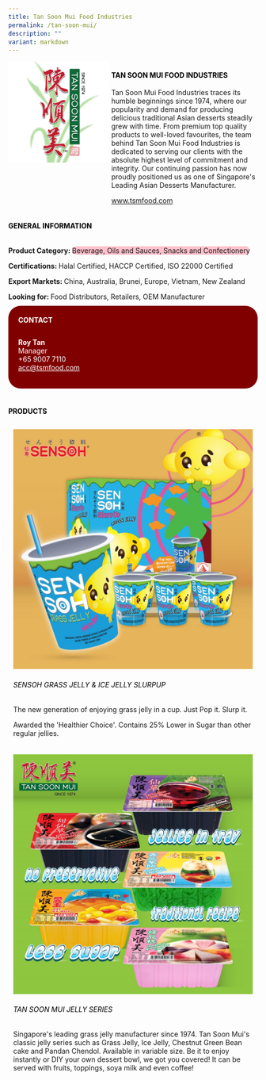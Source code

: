 ```yaml
---
title: Tan Soon Mui Food Industries
permalink: /tan-soon-mui/
description: ""
variant: markdown
---
```

<div class="flex-paragraph">
	<div style="display: flex; flex-wrap: wrap;" class="flex-container">
		<div style="flex: 1 1 40%; display: block;" class="card sgds">
			<img src="/images/Tan%20Soon%20Mui/tan_soon_mui_logo.png">
		</div>
		<div style="flex: 1 1 58%; display: block; margin-left: 3px" class="card-sgds">
			<h4 style="text-transform: uppercase; color: black;"><b>Tan Soon Mui Food Industries</b></h4>
			<p>Tan Soon Mui Food Industries traces its humble beginnings since 1974, where our popularity and demand for producing delicious traditional Asian desserts steadily grew with time. From premium top quality products to well-loved favourites, the team behind Tan Soon Mui Food Industries is dedicated to serving our clients with the absolute highest level of commitment and integrity. Our continuing passion has now proudly positioned us as one of Singapore's Leading Asian Desserts Manufacturer.</p>
			<p><a target="_blank" href="https://www.tsmfood.com">www.tsmfood.com</a></p>
		</div>
	</div>
</div>

<h4 style="text-transform: uppercase; color: black;">
	<b>General Information</b>
</h4>
<div style="display: flex; flex-wrap: wrap;" class="flex-container">
	<div style="flex: 1 1 65%; display: block; align-self: stretch" class="card sgds">
		<div class="flex-paragraph">
			<p>
				<b>Product Category: </b>
				<span style="background-color: pink; border-radius: 10px;">Beverage, Oils and Sauces, Snacks and Confectionery</span>
			</p>
			<p>
				<b>Certifications: </b>Halal Certified, HACCP Certified, ISO 22000 Certified
			</p>
			<p>
				<b>Export Markets: </b>China, Australia, Brunei, Europe, Vietnam, New Zealand
			</p>
			<p style="margin-bottom: 10px;">
				<b>Looking for: </b>Food Distributors, Retailers, OEM Manufacturer
			</p>
		</div>
	</div>
	<div style="flex: 1 1 35%; padding: 10px; display: block; background-color: maroon; border-radius: 25px; align-self: center;" class="card sgds">
		<h4 style="color: white; margin-top: 10px; margin-left: 10px;">CONTACT</h4>
		<div class="flex-paragraph">
			<p style="padding: 10px; color: white;">
				<b>Roy Tan</b>
				<br>Manager<br>+65 9007 7110<br>
				<a style="color: white;" href="mailto:acc@tsmfood.com">acc@tsmfood.com</a>
			</p>
		</div>
	</div>
</div>
<br>
<h4 style="text-transform: uppercase; color: black;">
	<b>Products</b>
</h4>
<div style="display: flex; flex-wrap: wrap;">
	<div style="flex: 1 1 47%; margin: 10px; display: block;" class="card sgds">
		<div style="display: block;" class="flex-image">
			<img src="/images/tan_soon_mui_product_01.jpg">
		</div>
		<div class="flex-paragraph">
			<h6 style="text-transform: uppercase; color: black;">Sensoh Grass Jelly &amp; Ice Jelly SlurpUp</h6>
			<p>The new generation of enjoying grass jelly in a cup. Just Pop it. Slurp it.</p>
			<p>Awarded the 'Healthier Choice'. Contains 25% Lower in Sugar than other regular jellies.</p>
		</div>
	</div>
	<div style="flex: 1 1 47%; margin: 10px; display: block;" class="card sgds">
		<div style="display: block;" class="flex-image">
			<img src="/images/tan_soon_mui_product_02.jpg">
		</div>
		<div class="flex-paragraph">
			<h6 style="text-transform: uppercase; color: black;">Tan Soon Mui Jelly Series</h6>
			<p>Singapore's leading grass jelly manufacturer since 1974. Tan Soon Mui's classic jelly series such as Grass Jelly, Ice Jelly, Chestnut Green Bean cake and Pandan Chendol. Available in variable size. Be it to enjoy instantly or DIY your own dessert bowl, we got you covered! It can be served with fruits, toppings, soya milk and even coffee!</p>
		</div>
	</div>
</div>